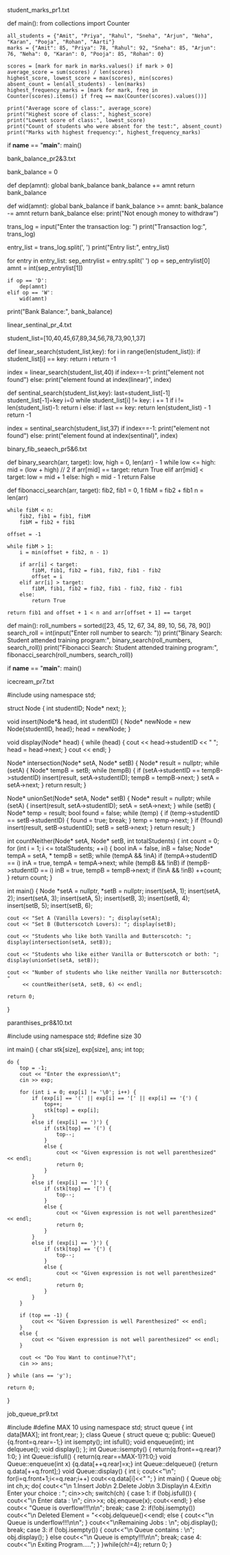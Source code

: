 student_marks_pr1.txt


def main():
    from collections import Counter

    all_students = {"Amit", "Priya", "Rahul", "Sneha", "Arjun", "Neha", "Karan", "Pooja", "Rohan", "Aarti"}
    marks = {"Amit": 85, "Priya": 78, "Rahul": 92, "Sneha": 85, "Arjun": 76, "Neha": 0, "Karan": 0, "Pooja": 85, "Rohan": 0}

    scores = [mark for mark in marks.values() if mark > 0]
    average_score = sum(scores) / len(scores)
    highest_score, lowest_score = max(scores), min(scores)
    absent_count = len(all_students) - len(marks)
    highest_frequency_marks = [mark for mark, freq in Counter(scores).items() if freq == max(Counter(scores).values())]

    print("Average score of class:", average_score)
    print("Highest score of class:", highest_score)
    print("Lowest score of class:", lowest_score)
    print("Count of students who were absent for the test:", absent_count)
    print("Marks with highest frequency:", highest_frequency_marks)

if __name__ == "__main__":
    main()


bank_balance_pr2&3.txt

bank_balance = 0

def dep(amnt):
    global bank_balance
    bank_balance += amnt
    return bank_balance

def wid(amnt):
    global bank_balance
    if bank_balance >= amnt:
        bank_balance -= amnt
        return bank_balance
    else:
        print("Not enough money to withdraw")

trans_log = input("Enter the transaction log: ")
print("Transaction log:", trans_log)

entry_list = trans_log.split(', ')
print("Entry list:", entry_list)

for entry in entry_list:
    sep_entrylist = entry.split(' ')
    op = sep_entrylist[0]
    amnt = int(sep_entrylist[1])

    if op == 'D':
        dep(amnt)
    elif op == 'W':
        wid(amnt)

print("Bank Balance:", bank_balance)



linear_sentinal_pr_4.txt



student_list=[10,40,45,67,89,34,56,78,73,90,1,37]

def linear_search(student_list,key):
    for i in range(len(student_list)):
        if student_list[i] == key:
            return i
    return -1

index = linear_search(student_list,40)
if index==-1:
    print("element not found")
else:
    print("element found at index(linear)", index)

def sentinal_search(student_list,key):
    last=student_list[-1]
    student_list[-1]=key
    i=0
    while student_list[i] != key:
        i += 1
    if i != len(student_list)-1:
        return i
    else:
        if last == key:
            return len(student_list) - 1
    return -1

index = sentinal_search(student_list,37)
if index==-1:
    print("element not found")
else:
    print("element found at index(sentinal)", index)



 binary_fib_seaech_pr5&6.txt

 def binary_search(arr, target):
    low, high = 0, len(arr) - 1
    while low <= high:
        mid = (low + high) // 2
        if arr[mid] == target:
            return True
        elif arr[mid] < target:
            low = mid + 1
        else:
            high = mid - 1
    return False

def fibonacci_search(arr, target):
    fib2, fib1 = 0, 1
    fibM = fib2 + fib1
    n = len(arr)

    while fibM < n:
        fib2, fib1 = fib1, fibM
        fibM = fib2 + fib1

    offset = -1

    while fibM > 1:
        i = min(offset + fib2, n - 1)

        if arr[i] < target:
            fibM, fib1, fib2 = fib1, fib2, fib1 - fib2
            offset = i
        elif arr[i] > target:
            fibM, fib1, fib2 = fib2, fib1 - fib2, fib2 - fib1
        else:
            return True

    return fib1 and offset + 1 < n and arr[offset + 1] == target

def main():
    roll_numbers = sorted([23, 45, 12, 67, 34, 89, 10, 56, 78, 90])
    search_roll = int(input("Enter roll number to search: "))
    print("Binary Search: Student attended training program:", binary_search(roll_numbers, search_roll))
    print("Fibonacci Search: Student attended training program:", fibonacci_search(roll_numbers, search_roll))

if __name__ == "__main__":
    main()

icecream_pr7.txt


#include <iostream>
using namespace std;

struct Node {
    int studentID;
    Node* next;
};

void insert(Node*& head, int studentID) {
    Node* newNode = new Node{studentID, head};
    head = newNode;
}

void display(Node* head) {
    while (head) {
        cout << head->studentID << " ";
        head = head->next;
    }
    cout << endl;
}

Node* intersection(Node* setA, Node* setB) {
    Node* result = nullptr;
    while (setA) {
        Node* tempB = setB;
        while (tempB) {
            if (setA->studentID == tempB->studentID) insert(result, setA->studentID);
            tempB = tempB->next;
        }
        setA = setA->next;
    }
    return result;
}

Node* unionSet(Node* setA, Node* setB) {
    Node* result = nullptr;
    while (setA) { insert(result, setA->studentID); setA = setA->next; }
    while (setB) {
        Node* temp = result;
        bool found = false;
        while (temp) {
            if (temp->studentID == setB->studentID) { found = true; break; }
            temp = temp->next;
        }
        if (!found) insert(result, setB->studentID);
        setB = setB->next;
    }
    return result;
}

int countNeither(Node* setA, Node* setB, int totalStudents) {
    int count = 0;
    for (int i = 1; i <= totalStudents; ++i) {
        bool inA = false, inB = false;
        Node* tempA = setA, * tempB = setB;
        while (tempA && !inA) if (tempA->studentID == i) inA = true, tempA = tempA->next;
        while (tempB && !inB) if (tempB->studentID == i) inB = true, tempB = tempB->next;
        if (!inA && !inB) ++count;
    }
    return count;
}

int main() {
    Node *setA = nullptr, *setB = nullptr;
    insert(setA, 1); insert(setA, 2); insert(setA, 3); insert(setA, 5);
    insert(setB, 3); insert(setB, 4); insert(setB, 5); insert(setB, 6);

    cout << "Set A (Vanilla Lovers): "; display(setA);
    cout << "Set B (Butterscotch Lovers): "; display(setB);

    cout << "Students who like both Vanilla and Butterscotch: "; 
    display(intersection(setA, setB));

    cout << "Students who like either Vanilla or Butterscotch or both: "; 
    display(unionSet(setA, setB));

    cout << "Number of students who like neither Vanilla nor Butterscotch: " 
         << countNeither(setA, setB, 6) << endl;

    return 0;
}


paranthises_pr8&10.txt

#include<iostream>
using namespace std;
#define size 30

int main() {
    char stk[size], exp[size], ans;
    int top;
    
    do {
        top = -1;
        cout << "Enter the expression\t";
        cin >> exp;
        
        for (int i = 0; exp[i] != '\0'; i++) {
            if (exp[i] == '(' || exp[i] == '[' || exp[i] == '{') {
                top++;
                stk[top] = exp[i];
            }
            else if (exp[i] == ')') {
                if (stk[top] == '(') {
                    top--;
                }
                else {
                    cout << "Given expression is not well parenthesized" << endl;
                    return 0;
                }
            }
            else if (exp[i] == ']') {
                if (stk[top] == '[') {
                    top--;
                }
                else {
                    cout << "Given expression is not well parenthesized" << endl;
                    return 0;
                }
            }
            else if (exp[i] == '}') {
                if (stk[top] == '{') {
                    top--;
                }
                else {
                    cout << "Given expression is not well parenthesized" << endl;
                    return 0;
                }
            }
        }
        
        if (top == -1) {
            cout << "Given Expression is well Parenthesized" << endl;
        }
        else {
            cout << "Given expression is not well parenthesized" << endl;
        }
        
        cout << "Do You Want to continue??\t";
        cin >> ans;
        
    } while (ans == 'y');
    
    return 0;
}



job_queue_pr9.txt

#include <iostream>
#define MAX 10
using namespace std;
struct queue
{       int data[MAX];
	int front,rear;
};
class Queue
{    struct queue q;
   public:
      Queue(){q.front=q.rear=-1;}
      int isempty();
      int isfull();
      void enqueue(int);
      int delqueue();
      void display();
};
int Queue::isempty()
{
	return(q.front==q.rear)?1:0;
}
int Queue::isfull()
{    return(q.rear==MAX-1)?1:0;}
void Queue::enqueue(int x)
{q.data[++q.rear]=x;}
int Queue::delqueue()
{return q.data[++q.front];}
void Queue::display()
{   int i;
    cout<<"\n";
    for(i=q.front+1;i<=q.rear;i++)
	     cout<<q.data[i]<<" ";
}
int main()
{      Queue obj;
	int ch,x;
	do{    cout<<"\n 1.Insert Job\n 2.Delete Job\n 3.Display\n 4.Exit\n Enter your choice : ";
	       cin>>ch;
	switch(ch)
	{  case 1: if (!obj.isfull())
		   {   cout<<"\n Enter data : \n";
			cin>>x;
			obj.enqueue(x);
			cout<<endl;
		   }
	          else
		      cout<< "Queue is overflow!!!\n\n";
	           break;
	   case 2: if(!obj.isempty())
			    cout<<"\n Deleted Element = "<<obj.delqueue()<<endl;
		    else
			{   cout<<"\n Queue is underflow!!!\n\n";  }
		    cout<<"\nRemaining Jobs : \n";
		    obj.display();
	           break;
	  case 3: if (!obj.isempty())
	        {  cout<<"\n Queue contains : \n";
		       obj.display();
	        }
	        else
		         cout<<"\n Queue is empty!!!\n\n";
	       break;
	  case 4: cout<<"\n Exiting Program.....";
        }
      }while(ch!=4);
return 0;
}





    

